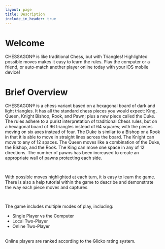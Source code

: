 ```yaml
---
layout: page
title: Description
include_in_header: true
---
```


# Welcome
CHESSAGON® is like traditional Chess, but with Triangles! Highlighted possible moves makes it easy to learn the rules. Play the computer or a friend, or auto-match another player online today with your iOS mobile device!

# Brief Overview
CHESSAGON® is a chess variant based on a hexagonal board of dark and light triangles. It has all the standard chess pieces you would expect: King, Queen, Knight Bishop, Rook, and Pawn; plus a new piece called the Duke. The rules adhere to a purist interpretation of traditional Chess rules, but on a hexagonal board of 96 triangles instead of 64 squares; with the pieces moving on six axes instead of four. The Duke is similar to a Bishop or a Rook in that it is able to move in straight lines across the board. The Knight can move to any of 12 spaces. The Queen moves like a combination of the Duke, the Bishop, and the Rook. The King can move one space in any of 12 directions. The number of pawns has been increased to create an appropriate wall of pawns protecting each side.

<br>

With possible moves highlighted at each turn, it is easy to learn the game. There is also a help tutorial within the game to describe and demonstrate the way each piece moves and captures.

<br>

The game includes multiple modes of play, including:

* Single Player vs the Computer
* Local Two-Player
* Online Two-Player

<br>
Online players are ranked according to the Glicko rating system.

